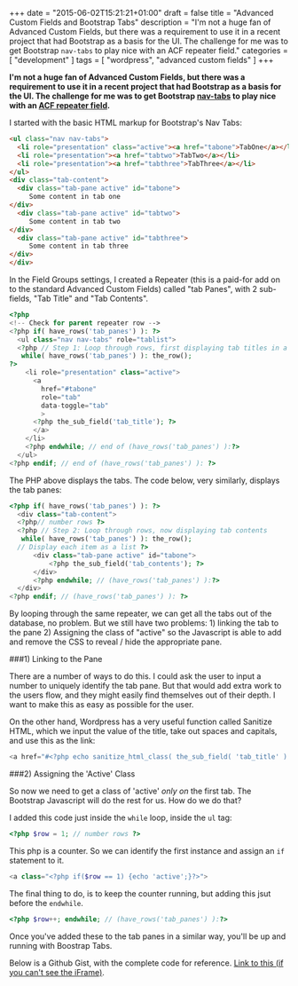 +++
date = "2015-06-02T15:21:21+01:00"
draft = false
title = "Advanced Custom Fields and Bootstrap Tabs"
description = "I'm not a huge fan of Advanced Custom Fields, but there was a requirement to use it in a recent project that had Bootstrap as a basis for the UI. The challenge for me was to get Bootstrap `nav-tabs` to play nice with an ACF repeater field."
categories = [
  "development"
]
tags = [ 
    "wordpress", 
    "advanced custom fields"
]
+++

**I'm not a huge fan of Advanced Custom Fields, but there was a requirement to use it in a recent project that had Bootstrap as a basis for the UI. The challenge for me was to get Bootstrap [nav-tabs](http://getbootstrap.com/components/#nav-tabs "Bootstrap nav-tabs component") to play nice with an [ACF repeater field](http://www.advancedcustomfields.com/resources/querying-the-database-for-repeater-sub-field-values/ "Repeater sub-field on Advanced Custom Fields website").**

I started with the basic HTML markup for Bootstrap's Nav Tabs:

```html
<ul class="nav nav-tabs">
  <li role="presentation" class="active"><a href="tabone">TabOne</a></li>
  <li role="presentation"><a href="tabtwo">TabTwo</a></li>
  <li role="presentation"><a href="tabthree">TabThree</a></li>
</ul>
<div class="tab-content">
  <div class="tab-pane active" id="tabone">
     Some content in tab one
</div>
  <div class="tab-pane active" id="tabtwo">
     Some content in tab two
</div>
  <div class="tab-pane active" id="tabthree">
     Some content in tab three
</div>
</div>
```
In the Field Groups settings, I created a Repeater (this is a paid-for add on to the standard Advanced Custom Fields) called "tab Panes", with 2 sub-fields, "Tab Title" and "Tab Contents".

```php
<?php
<!-- Check for parent repeater row -->
<?php if( have_rows('tab_panes') ): ?>
  <ul class="nav nav-tabs" role="tablist">
  <?php // Step 1: Loop through rows, first displaying tab titles in a list
   while( have_rows('tab_panes') ): the_row();
?>
    <li role="presentation" class="active">
      <a
        href="#tabone"
        role="tab"
        data-toggle="tab"
        >
      <?php the_sub_field('tab_title'); ?>
      </a>
    </li>
    <?php endwhile; // end of (have_rows('tab_panes') ):?>
  </ul>
<?php endif; // end of (have_rows('tab_panes') ): ?>
```

The PHP above displays the tabs. The code below, very similarly, displays the tab panes:

```php
<?php if( have_rows('tab_panes') ): ?>
  <div class="tab-content">
  <?php// number rows ?>
  <?php // Step 2: Loop through rows, now displaying tab contents
   while( have_rows('tab_panes') ): the_row();
  // Display each item as a list ?>
      <div class="tab-pane active" id="tabone">
          <?php the_sub_field('tab_contents'); ?>
      </div>
      <?php endwhile; // (have_rows('tab_panes') ):?>
  </div>
<?php endif; // (have_rows('tab_panes') ): ?>
```

By looping through the same repeater, we can get all the tabs out of the database, no problem. But we still have two problems: 1) linking the tab to the pane 2) Assigning the class of "active" so the Javascript is able to add and remove the CSS to reveal / hide the appropriate pane.

###1) Linking to the Pane

There are a number of ways to do this. I could ask the user to input a number to uniquely identify the tab pane. But that would add extra work to the users flow, and they might easily find themselves out of their depth. I want to make this as easy as possible for the user.

On the other hand, Wordpress has a very useful function called Sanitize HTML, which we input the value of the title, take out spaces and capitals, and use this as the link:

```php
<a href="#<?php echo sanitize_html_class( the_sub_field( 'tab_title' ) ); ?>"
```

###2) Assigning the 'Active' Class

So now we need to get a class of 'active' _only on_ the first tab. The Bootstrap Javascript will do the rest for us. How do we do that?

I added this code just inside the `while` loop, inside the `ul` tag:

```php
<?php $row = 1; // number rows ?>
```

This php is a counter. So we can identify the first instance and assign an `if` statement to it.

```php
<a class="<?php if($row == 1) {echo 'active';}?>">
```

The final thing to do, is to keep the counter running, but adding this jsut before the `endwhile`.

```php
<?php $row++; endwhile; // (have_rows('tab_panes') ):?>
```

Once you've added these to the tab panes in a similar way, you'll be up and running with Boostrap Tabs.

Below is a Github Gist, with the complete code for reference. [Link to this (if you can't see the iFrame)](https://gist.github.com/endymion1818/478d86025f41c8060888 "Github GIST for Advanced Custom Fields bootstrap tabs").

<script src="https://gist.github.com/endymion1818/478d86025f41c8060888.js"></script>
